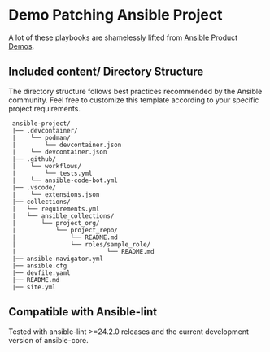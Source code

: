 # Demo Patching Ansible Project

A lot of these playbooks are shamelessly lifted from [Ansible Product Demos](https://github.com/ansible/product-demos/tree/main).

## Included content/ Directory Structure

The directory structure follows best practices recommended by the Ansible
community. Feel free to customize this template according to your specific
project requirements.

```
 ansible-project/
 |── .devcontainer/
 |    └── podman/
 |        └── devcontainer.json
 |    └── devcontainer.json
 |── .github/
 |    └── workflows/
 |        └── tests.yml
 |    └── ansible-code-bot.yml
 |── .vscode/
 |    └── extensions.json
 |── collections/
 |   └── requirements.yml
 |   └── ansible_collections/
 |       └── project_org/
 |           └── project_repo/
 |               └── README.md
 |               └── roles/sample_role/
 |                         └── README.md
 |── ansible-navigator.yml
 |── ansible.cfg
 |── devfile.yaml
 |── README.md
 |── site.yml
```

## Compatible with Ansible-lint

Tested with ansible-lint >=24.2.0 releases and the current development version
of ansible-core.
